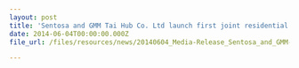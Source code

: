```yaml
---
layout: post
title: 'Sentosa and GMM Tai Hub Co. Ltd launch first joint residential project, Spooktacular Village – Laddaland'
date: 2014-06-04T00:00:00.000Z
file_url: /files/resources/news/20140604_Media-Release_Sentosa_and_GMM-Tai-Hub_launch_first_joint_residential_project_Spooktacular_Laddaland.pdf

---
```


